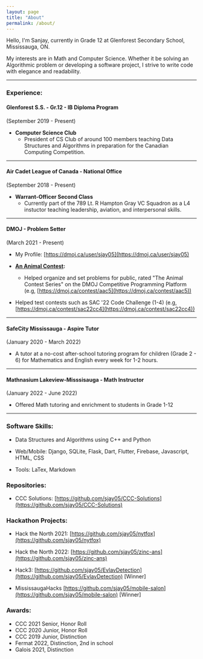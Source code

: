 ```yaml
---
layout: page
title: "About"
permalink: /about/
---
```


Hello, I'm Sanjay, currently in Grade 12 at Glenforest Secondary School, Mississauga, ON.

My interests are in Math and Computer Science. Whether it be solving an Algorithmic problem or developing a software project, I strive to write code with elegance and readability. 

---
### Experience:

#### **Glenforest S.S. - Gr.12 - IB Diploma Program**
(September 2019 - Present)

* **Computer Science Club**
  * President of CS Club of around 100 members teaching Data Structures and Algorithms in preparation for the Canadian Computing Competition.

---

#### **Air Cadet League of Canada - National Office**
(September 2018 - Present)

* **Warrant-Officer Second Class** 
  * Currently part of the 789 Lt. R Hampton Gray VC Squadron as a L4 instuctor teaching leadership, aviation, and interpersonal skills.

---

#### **DMOJ - Problem Setter**
(March 2021 - Present)

* My Profile: [https://dmoj.ca/user/sjay05](https://dmoj.ca/user/sjay05)


* **[An Animal Contest](https://dmoj.ca/problems/?category=50):**
  * Helped organize and set problems for public, rated "The Animal Contest Series" on the DMOJ Competitive Programming Platform (e.g, [https://dmoj.ca/contest/aac5](https://dmoj.ca/contest/aac5))
  
* Helped test contests such as SAC '22 Code Challenge (1-4) (e.g, [https://dmoj.ca/contest/sac22cc4](https://dmoj.ca/contest/sac22cc4))

---

#### **SafeCity Mississauga - Aspire Tutor**
(January 2020 - March 2022)

* A tutor at a no-cost after-school tutoring program for children (Grade 2 - 6) for Mathematics and English every week for 1-2 hours.

---

#### **Mathnasium Lakeview-Misssisauga - Math Instructor**
(January 2022 - June 2022)
 
* Offered Math tutoring and enrichment to students in Grade 1-12

---

### Software Skills:

* Data Structures and Algorithms using C++ and Python

* Web/Mobile: Django, SQLite, Flask, Dart, Flutter, Firebase, Javascript, HTML, CSS

* Tools: LaTex, Markdown

### Repositories:

* CCC Solutions: [https://github.com/sjay05/CCC-Solutions](https://github.com/sjay05/CCC-Solutions)

### Hackathon Projects:

* Hack the North 2021: [https://github.com/sjay05/nytfox](https://github.com/sjay05/nytfox)

* Hack the North 2022: [https://github.com/sjay05/zinc-ans](https://github.com/sjay05/zinc-ans)

* Hack3: [https://github.com/sjay05/EvlavDetection](https://github.com/sjay05/EvlavDetection) [Winner]

* MississaugaHacks [https://github.com/sjay05/mobile-salon](https://github.com/sjay05/mobile-salon) [Winner]

### Awards:

* CCC 2021 Senior, Honor Roll
* CCC 2020 Junior, Honor Roll
* CCC 2019 Junior, Distinction
* Fermat 2022, Distinction, 2nd in school
* Galois 2021, Distinction